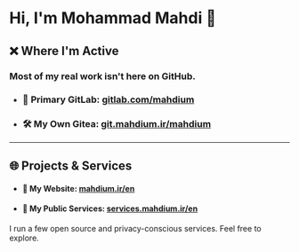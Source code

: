 # Hi, I'm Mohammad Mahdi 👋

## ❌ Where I'm Active

### Most of my real work isn't here on GitHub.

- ### 🧪 **Primary GitLab**: [gitlab.com/mahdium](https://gitlab.com/mahdium)
- ### 🛠️ **My Own Gitea**: [git.mahdium.ir/mahdium](https://git.mahdium.ir/mahdium)

---

## 🌐 Projects & Services

- #### 🧭 **My Website**: [mahdium.ir/en](https://mahdium.ir/en)
- #### 🧰 **My Public Services**: [services.mahdium.ir/en](https://services.mahdium.ir/en)

I run a few open source and privacy-conscious services. Feel free to explore.
